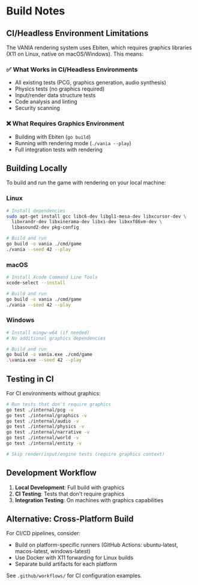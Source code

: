 # Build Notes

## CI/Headless Environment Limitations

The VANIA rendering system uses Ebiten, which requires graphics libraries (X11 on Linux, native on macOS/Windows). This means:

### ✅ What Works in CI/Headless Environments
- All existing tests (PCG, graphics generation, audio synthesis)
- Physics tests (no graphics required)
- Input/render data structure tests
- Code analysis and linting
- Security scanning

### ❌ What Requires Graphics Environment
- Building with Ebiten (`go build`)
- Running with rendering mode (`./vania --play`)
- Full integration tests with rendering

## Building Locally

To build and run the game with rendering on your local machine:

### Linux
```bash
# Install dependencies
sudo apt-get install gcc libc6-dev libgl1-mesa-dev libxcursor-dev \
  libxrandr-dev libxinerama-dev libxi-dev libxxf86vm-dev \
  libasound2-dev pkg-config

# Build and run
go build -o vania ./cmd/game
./vania --seed 42 --play
```

### macOS
```bash
# Install Xcode Command Line Tools
xcode-select --install

# Build and run
go build -o vania ./cmd/game
./vania --seed 42 --play
```

### Windows
```bash
# Install mingw-w64 (if needed)
# No additional graphics dependencies

# Build and run
go build -o vania.exe ./cmd/game
.\vania.exe --seed 42 --play
```

## Testing in CI

For CI environments without graphics:

```bash
# Run tests that don't require graphics
go test ./internal/pcg -v
go test ./internal/graphics -v
go test ./internal/audio -v
go test ./internal/physics -v
go test ./internal/narrative -v
go test ./internal/world -v
go test ./internal/entity -v

# Skip render/input/engine tests (require graphics context)
```

## Development Workflow

1. **Local Development**: Full build with graphics
2. **CI Testing**: Tests that don't require graphics
3. **Integration Testing**: On machines with graphics capabilities

## Alternative: Cross-Platform Build

For CI/CD pipelines, consider:
- Build on platform-specific runners (GitHub Actions: ubuntu-latest, macos-latest, windows-latest)
- Use Docker with X11 forwarding for Linux builds
- Separate build artifacts for each platform

See `.github/workflows/` for CI configuration examples.
